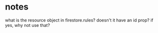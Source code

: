 # notes

what is the resource object in firestore.rules? doesn't it have an id prop? if yes, why not use that?
